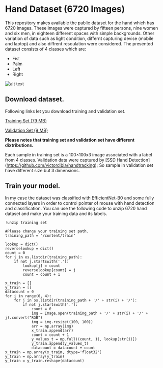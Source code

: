 # Hand Dataset (6720 Images)


This repository makes available the public dataset for the hand which has 6720 images. These images were captured by fifteen persons, nine women and six men, in eighteen different spaces with simple backgrounds. Other variation of data such as light condition, differnt capturing devise (mobile and laptop) and also diffrent resoulation were considered. The presented dataset consists of 4 classes which are:
- Fist
- Palm
- Left
- Right

![alt text](https://github.com/YaldaForootan/HandDataset-6720Images-/blob/master/trainingset%20samples.jpg)


## Download dataset.
Following links let you download training and validation set.

[Training Set (79 MB)](https://drive.google.com/file/d/1eo7kkq8zzrlWgcCcQh1Stkei_eZhIAbl/view?usp=sharing)

[Validation Set (9 MB)](https://drive.google.com/file/d/1sghCxu83xV_DIZ1qWA4eLg_-hAQh-Pxs/view?usp=sharing)


**Please notes that training set and validation set have different dixtributions.**

Each sample in training set is a 100×100x3 image associated with a label from 4 classes. Validation data were captured by [SSD Hand Detection] (https://github.com/victordibia/handtracking); So sample in validation set have different size but 3 dimensions.


## Train your model.
In my case the dataset was classified with [EfficientNet-B0](https://arxiv.org/abs/1905.11946) and some fully connected layers in order to control pointer of mouse with hand detection and classification. You can use the following code to unzip 6720 hand dataset and make your training data and its labels. 


```
!unzip training set

#Please change your training set path.
training_path = '/content/train'

lookup = dict()
reverselookup = dict()
count = 0
for j in os.listdir(training_path):
    if not j.startswith('.'):
        lookup[j] = count
        reverselookup[count] = j
        count = count + 1

x_train = []
y_train = []
datacount = 0
for i in range(0, 4):
    for j in os.listdir(training_path + '/' + str(i) + '/'):
        if not j.startswith('.'):
            count = 0
            img = Image.open(training_path + '/' + str(i) + '/' + j).convert("RGB")
            img = img.resize((100, 100))
            arr = np.array(img)
            x_train.append(arr) 
            count = count + 1
            y_values_t = np.full((count, 1), lookup[str(i)])
            y_train.append(y_values_t)
            datacount = datacount + count
x_train = np.array(x_train, dtype='float32')
y_train = np.array(y_train)
y_train = y_train.reshape(datacount)
```

